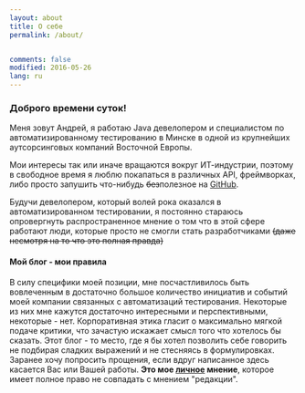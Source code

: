 ```yaml
---
layout: about
title: О себе
permalink: /about/


comments: false
modified: 2016-05-26
lang: ru
---
```


### Доброго времени суток!

Меня зовут Андрей, я работаю Java девелопером и специалистом по автоматизированному тестированию в Минске в одной из крупнейших аутсорсинговых компаний Восточной Европы.

Мои интересы так или иначе вращаются вокруг ИТ-индустрии, поэтому в свободное время я люблю покапаться в различных API, фреймворках, либо просто запушить что-нибудь ~~без~~полезное на [GitHub](https://github.com/avarabyeu).

Будучи девелопером, который волей рока оказался в автоматизированном тестировании, я постоянно стараюсь опровергнуть распространенное мнение о том что в этой сфере работают люди, которые просто не смогли стать разработчиками ~~(даже несмотря на то что это полная правда)~~

#### Мой блог - мои правила
В силу специфики моей позиции, мне посчастливилось быть вовлеченным в достаточно большое количество инициатив и событий моей компании связанных с автоматизаций тестирования. Некоторые из них мне кажутся достаточно интересными и перспективными, некоторые - нет. Корпоративная этика гласит о максимально мягкой подаче критики, что зачастую искажает смысл того что хотелось бы сказать. Этот блог - то место, где я бы хотел позволить себе говорить не подбирая сладких выражений и не стесняясь в формулировках. Заранее хочу попросить прощения, если вдруг написанное здесь касается Вас или Вашей работы. **Это мое <u>личное</u> мнение**, которое имеет полное право не совпадать с мнением "редакции".
